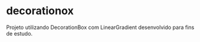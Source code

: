 # decorationox

Projeto utilizando DecorationBox com LinearGradient desenvolvido para fins de estudo.

